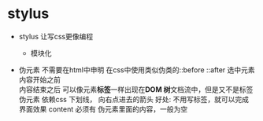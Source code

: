 # stylus

- stylus 让写css更像编程
  - 模块化

- 伪元素
  不需要在html中申明
  在css中使用类似伪类的::before
  ::after
  选中元素内容开始之前  
  内容结束之后
  可以像元素**标签**一样出现在**DOM 树**文档流中，但是又不是标签
  伪元素 依赖css
  下划线， 向右点进去的箭头 
  好处: 不用写标签，就可以完成界面效果
  content 必须有 伪元素里面的内容，一般为空